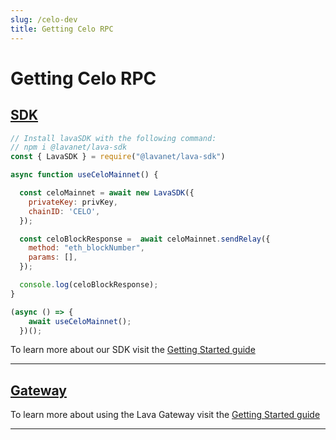```yaml
---
slug: /celo-dev
title: Getting Celo RPC
---
```


# Getting Celo RPC

## [SDK](https://github.com/lavanet/lava-sdk)


```jsx
// Install lavaSDK with the following command:
// npm i @lavanet/lava-sdk
const { LavaSDK } = require("@lavanet/lava-sdk")

async function useCeloMainnet() {

  const celoMainnet = await new LavaSDK({
    privateKey: privKey,
    chainID: 'CELO',
  });

  const celoBlockResponse =  await celoMainnet.sendRelay({
    method: "eth_blockNumber",
    params: [],
  });

  console.log(celoBlockResponse);
}

(async () => {
    await useCeloMainnet();
  })();
```

To learn more about our SDK visit the [Getting Started guide](https://docs.lavanet.xyz/sdk-getting-started?utm_source=getting-juno-rpc&utm_medium=docs&utm_campaign=juno-pre-grant)

<hr />

## [Gateway](https://gateway.lavanet.xyz)

To learn more about using the Lava Gateway visit the [Getting Started guide](https://docs.lavanet.xyz/gateway-getting-started?utm_source=getting-juno-rpc&utm_medium=docs&utm_campaign=juno-pre-grant)

<hr />
<br />




